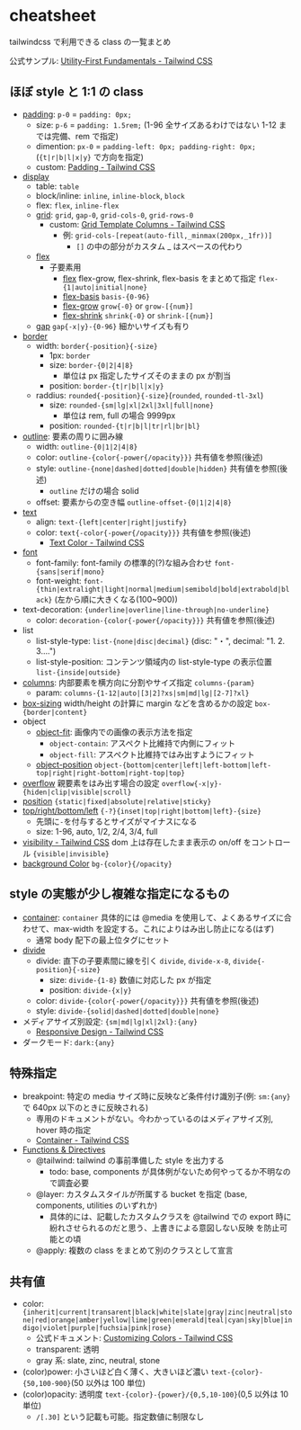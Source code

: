 # cheatsheet

tailwindcss で利用できる class の一覧まとめ

公式サンプル: [Utility\-First Fundamentals \- Tailwind CSS](https://tailwindcss.com/docs/utility-first)

## ほぼ style と 1:1 の class

- [padding](https://tailwindcss.com/docs/padding): `p-0` = `padding: 0px;`
  - size: `p-6` = `padding: 1.5rem;` (1-96 全サイズあるわけではない 1-12 までは完備、rem で指定)
  - dimention: `px-0` = `padding-left: 0px; padding-right: 0px;` (`{t|r|b|l|x|y}` で方向を指定)
  - custom: [Padding \- Tailwind CSS](https://tailwindcss.com/docs/padding#customizing-your-theme)
- [display](https://tailwindcss.com/docs/display#flex)
  - table: `table`
  - block/inline: `inline`, `inline-block`, `block`
  - flex: `flex`, `inline-flex`
  - [grid](https://tailwindcss.com/docs/grid-template-columns): `grid`, `gap-0`, `grid-cols-0`, `grid-rows-0`
    - custom: [Grid Template Columns \- Tailwind CSS](https://tailwindcss.com/docs/grid-template-columns#customizing-your-theme)
      - 例: `grid-cols-[repeat(auto-fill,_minmax(200px,_1fr))]`
        - `[]` の中の部分がカスタム \_ はスペースの代わり
  - [flex](https://tailwindcss.com/docs/flex)
    - 子要素用
      - [flex](https://tailwindcss.com/docs/flex) flex-grow, flex-shrink, flex-basis をまとめて指定 `flex-{1|auto|initial|none}`
      - [flex-basis](https://tailwindcss.com/docs/flex-basis) `basis-{0-96}`
      - [flex-grow](https://tailwindcss.com/docs/flex-grow) `grow{-0}` or `grow-[{num}]`
      - [flex-shrink](https://tailwindcss.com/docs/flex-shrink) `shrink{-0}` or `shrink-[{num}]`
  - [gap](https://tailwindcss.com/docs/gap) `gap{-x|y}-{0-96}` 細かいサイズも有り
- [border](https://tailwindcss.com/docs/border-radius)
  - width: `border{-position}{-size}`
    - 1px: `border`
    - size: `border-{0|2|4|8}`
      - 単位は px 指定したサイズそのままの px が割当
    - position: `border-{t|r|b|l|x|y}`
  - raddius: `rounded{-position}{-size}`(`rounded`, `rounded-tl-3xl`)
    - size: `rounded-{sm|lg|xl|2xl|3xl|full|none}`
      - 単位は rem, full の場合 9999px
    - position: `rounded-{t|r|b|l|tr|rl|br|bl}`
- [outline](https://tailwindcss.com/docs/outline-width): 要素の周りに囲み線
  - width: `outline-{0|1|2|4|8}`
  - color: `outline-{color{-power{/opacity}}}` 共有値を参照(後述)
  - style: `outline-{none|dashed|dotted|double|hidden}` 共有値を参照(後述)
    - `outline` だけの場合 solid
  - offset: 要素からの空き幅 `outline-offset-{0|1|2|4|8}`
- [text](https://tailwindcss.com/docs/text-align)
  - align: `text-{left|center|right|justify}`
  - color: `text{-color{-power{/opacity}}}` 共有値を参照(後述)
    - [Text Color \- Tailwind CSS](https://tailwindcss.com/docs/text-color)
- [font](https://tailwindcss.com/docs/font-family)
  - font-family: font-family の標準的(?)な組み合わせ `font-{sans|serif|mono}`
  - font-weight: `font-{thin|extralight|light|normal|medium|semibold|bold|extrabold|black}` (左から順に大きくなる(100~900))
- text-decoration: `{underline|overline|line-through|no-underline}`
  - color: `decoration-{color{-power{/opacity}}}` 共有値を参照(後述)
- list
  - list-style-type: `list-{none|disc|decimal}` (disc: "・", decimal: "1. 2. 3....")
  - list-style-position: コンテンツ領域内の list-style-type の表示位置 `list-{inside|outside}`
- [columns](https://tailwindcss.com/docs/columns): 内部要素を横方向に分割やサイズ指定 `columns-{param}`
  - param: `columns-{1-12|auto|[3|2]?xs|sm|md|lg|[2-7]?xl}`
- [box-sizing](https://tailwindcss.com/docs/box-sizing) width/height の計算に margin などを含めるかの設定 `box-{border|content}`
- object
  - [object-fit](https://tailwindcss.com/docs/object-fit): 画像内での画像の表示方法を指定
    - `object-contain`: アスペクト比維持で内側にフィット
    - `object-fill`: アスペクト比維持ではみ出すようにフィット
  - [object-position](https://tailwindcss.com/docs/object-position) `object-{bottom|center|left|left-bottom|left-top|right|right-bottom|right-top|top}`
- [overflow](https://tailwindcss.com/docs/overflow) 親要素をはみ出す場合の設定 `overflow{-x|y}-{hiden|clip|visible|scroll}`
- [position](https://tailwindcss.com/docs/position) `{static|fixed|absolute|relative|sticky}`
- [top/right/bottom/left](https://tailwindcss.com/docs/top-right-bottom-left) `{-?}{inset|top|right|bottom|left}-{size}`
  - 先頭に`-`を付与するとサイズがマイナスになる
  - size: 1-96, auto, 1/2, 2/4, 3/4, full
- [visibility \- Tailwind CSS](https://tailwindcss.com/docs/visibility) dom 上は存在したまま表示の on/off をコントロール `{visible|invisible}`
- [background Color](https://tailwindcss.com/docs/background-color) `bg-{color}{/opacity}`

## style の実態が少し複雑な指定になるもの

- [container](https://tailwindcss.com/docs/container): `container` 具体的には @media を使用して、よくあるサイズに合わせて、max-width を設定する。これによりはみ出し防止になる(はず)
  - 通常 body 配下の最上位タグにセット
- [divide](https://tailwindcss.com/docs/divide-width)
  - divide: 直下の子要素間に線を引く `divide`, `divide-x-8`, `divide{-position}{-size}`
    - size: `divide-{1-8}` 数値に対応した px が指定
    - position: `divide-{x|y}`
  - color: `divide-{color{-power{/opacity}}}` 共有値を参照(後述)
  - style: `divide-{solid|dashed|dotted|double|none}`
- メディアサイズ別設定: `{sm|md|lg|xl|2xl}:{any}`
  - [Responsive Design \- Tailwind CSS](https://tailwindcss.com/docs/responsive-design)
- ダークモード: `dark:{any}`

## 特殊指定

- breakpoint: 特定の media サイズ時に反映など条件付け識別子(例: `sm:{any}` で 640px 以下のときに反映される)
  - 専用のドキュメントがない。今わかっているのはメディアサイズ別, hover 時の指定
  - [Container \- Tailwind CSS](https://tailwindcss.com/docs/container)
- [Functions & Directives](https://tailwindcss.com/docs/functions-and-directives)
  - @tailwind: tailwind の事前準備した style を出力する
    - todo: base, components が具体例がないため何やってるか不明なので調査必要
  - @layer: カスタムスタイルが所属する bucket を指定 (base, components, utilities のいずれか)
    - 具体的には、記載したカスタムクラスを @tailwind での export 時に紛れさせられるのだと思う、上書きによる意図しない反映 を防止可能との頃
  - @apply: 複数の class をまとめて別のクラスとして宣言

## 共有値

- color: `{inherit|current|transarent|black|white|slate|gray|zinc|neutral|stone|red|orange|amber|yellow|lime|green|emerald|teal|cyan|sky|blue|indigo|violet|purple|fuchsia|pink|rose}`
  - 公式ドキュメント: [Customizing Colors \- Tailwind CSS](https://tailwindcss.com/docs/customizing-colors)
  - transparent: 透明
  - gray 系: slate, zinc, neutral, stone
- (color)power: 小さいほど白く薄く、大きいほど濃い `text-{color}-{50,100-900}`(50 以外は 100 単位)
- (color)opacity: 透明度 `text-{color}-{power}/{0,5,10-100}`(0,5 以外は 10 単位)
  - `/[.30]` という記載も可能。指定数値に制限なし
